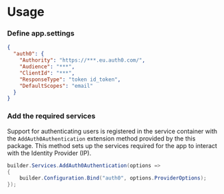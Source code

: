 # Usage
### Define app.settings
``` json
{
  "auth0": {
    "Authority": "https://***.eu.auth0.com/",
    "Audience": "***",
    "ClientId": "***",
    "ResponseType": "token id_token",
    "DefaultScopes": "email"
  }
}
```

### Add the required services
Support for authenticating users is registered in the service container with the `AddAuth0Authentication` extension method provided by the this package.
This method sets up the services required for the app to interact with the Identity Provider (IP).
``` c#
builder.Services.AddAuth0Authentication(options =>
{
    builder.Configuration.Bind("auth0", options.ProviderOptions);
});
```